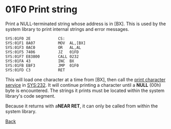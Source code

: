 # 01F0 Print string

Print a NULL-terminated string whose address is in [BX]. This is used by the system library to print internal strings and error messages.

```
SYS:01F0 2E            CS:
SYS:01F1 8A07          MOV	AL,[BX]
SYS:01F3 0AC0          OR	AL,AL
SYS:01F5 7406          JZ	01FD
SYS:01F7 E83800        CALL	0232
SYS:01FA 43            INC	BX
SYS:01FB EBF3          JMP	01F0
SYS:01FD C3            RET
```

This will load one character at a time from [BX], then call the [print character service](0232-PRINT-CHAR.md) in [SYS:232](0232-PRINT-CHAR.md). It will continue printing a character until a **NULL** (00h) byte is encountered. The strings it prints must be located within the system library's code segment.

Because it returns with a**NEAR RET**, it can only be called from within the system library.

[Back](README.md)